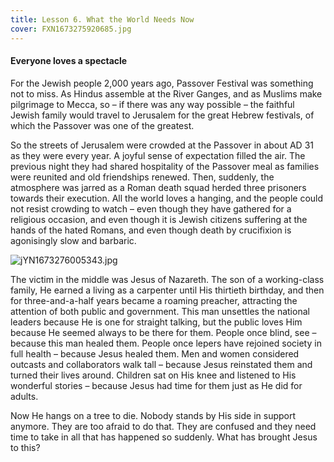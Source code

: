 ```yaml
---
title: Lesson 6. What the World Needs Now
cover: FXN1673275920685.jpg
---
```


#### Everyone loves a spectacle

For the Jewish people 2,000 years ago, Passover Festival was something not to miss. As Hindus assemble at the River Ganges, and as Muslims make pilgrimage to Mecca, so – if there was any way possible – the faithful Jewish family would travel to Jerusalem for the great Hebrew festivals, of which the Passover was one of the greatest.

So the streets of Jerusalem were crowded at the Passover in about AD 31 as they were every year. A joyful sense of expectation filled the air. The previous night they had shared hospitality of the Passover meal as families were reunited and old friendships renewed. Then, suddenly, the atmosphere was jarred as a Roman death squad herded three prisoners towards their execution. All the world loves a hanging, and the people could not resist crowding to watch – even though they have gathered for a religious occasion, and even though it is Jewish citizens suffering at the hands of the hated Romans, and even though death by crucifixion is agonisingly slow and barbaric.

![jYN1673276005343.jpg]()

The victim in the middle was Jesus of Nazareth. The son of a working-class family, He earned a living as a carpenter until His thirtieth birthday, and then for three-and-a-half years became a roaming preacher, attracting the attention of both public and government. This man unsettles the national leaders because He is one for straight talking, but the public loves Him because He seemed always to be there for them. People once blind, see – because this man healed them. People once lepers have rejoined society in full health – because Jesus healed them. Men and women considered outcasts and collaborators walk tall – because Jesus reinstated them and turned their lives around. Children sat on His knee and listened to His wonderful stories – because Jesus had time for them just as He did for adults.

Now He hangs on a tree to die. Nobody stands by His side in support anymore. They are too afraid to do that. They are confused and they need time to take in all that has happened so suddenly. What has brought Jesus to this?